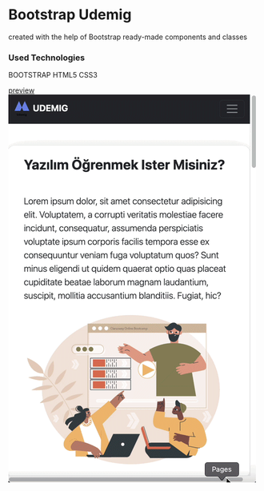 <h1>Bootstrap Udemig</h1>
<p>created with the help of Bootstrap ready-made components and classes</p>
<h3>Used Technologies</h3>
<p>BOOTSTRAP HTML5 CSS3</p>
<a href="https://udemigmt.netlify.app/">preview</a>
<img src="/images/preview.gif" alt="">
<img src="/images/mobile.gif" alt="">
